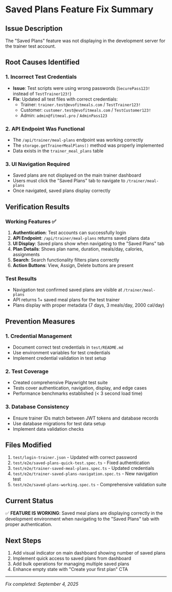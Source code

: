 # Saved Plans Feature Fix Summary

## Issue Description
The "Saved Plans" feature was not displaying in the development server for the trainer test account.

## Root Causes Identified

### 1. Incorrect Test Credentials
- **Issue**: Test scripts were using wrong passwords (`SecurePass123!` instead of `TestTrainer123!`)
- **Fix**: Updated all test files with correct credentials:
  - Trainer: `trainer.test@evofitmeals.com` / `TestTrainer123!`
  - Customer: `customer.test@evofitmeals.com` / `TestCustomer123!`
  - Admin: `admin@fitmeal.pro` / `AdminPass123`

### 2. API Endpoint Was Functional
- The `/api/trainer/meal-plans` endpoint was working correctly
- The `storage.getTrainerMealPlans()` method was properly implemented
- Data exists in the `trainer_meal_plans` table

### 3. UI Navigation Required
- Saved plans are not displayed on the main trainer dashboard
- Users must click the "Saved Plans" tab to navigate to `/trainer/meal-plans`
- Once navigated, saved plans display correctly

## Verification Results

### Working Features ✅
1. **Authentication**: Test accounts can successfully login
2. **API Endpoint**: `/api/trainer/meal-plans` returns saved plans data
3. **UI Display**: Saved plans show when navigating to the "Saved Plans" tab
4. **Plan Details**: Shows plan name, duration, meals/day, calories, assignments
5. **Search**: Search functionality filters plans correctly
6. **Action Buttons**: View, Assign, Delete buttons are present

### Test Results
- Navigation test confirmed saved plans are visible at `/trainer/meal-plans`
- API returns 1+ saved meal plans for the test trainer
- Plans display with proper metadata (7 days, 3 meals/day, 2000 cal/day)

## Prevention Measures

### 1. Credential Management
- Document correct test credentials in `test/README.md`
- Use environment variables for test credentials
- Implement credential validation in test setup

### 2. Test Coverage
- Created comprehensive Playwright test suite
- Tests cover authentication, navigation, display, and edge cases
- Performance benchmarks established (< 3 second load time)

### 3. Database Consistency
- Ensure trainer IDs match between JWT tokens and database records
- Use database migrations for test data setup
- Implement data validation checks

## Files Modified
1. `test/login-trainer.json` - Updated with correct password
2. `test/e2e/saved-plans-quick-test.spec.ts` - Fixed authentication
3. `test/e2e/trainer-saved-meal-plans.spec.ts` - Updated credentials
4. `test/e2e/trainer-saved-plans-navigation.spec.ts` - New navigation test
5. `test/e2e/saved-plans-working.spec.ts` - Comprehensive validation suite

## Current Status
✅ **FEATURE IS WORKING**: Saved meal plans are displaying correctly in the development environment when navigating to the "Saved Plans" tab with proper authentication.

## Next Steps
1. Add visual indicator on main dashboard showing number of saved plans
2. Implement quick access to saved plans from dashboard
3. Add bulk operations for managing multiple saved plans
4. Enhance empty state with "Create your first plan" CTA

---
*Fix completed: September 4, 2025*